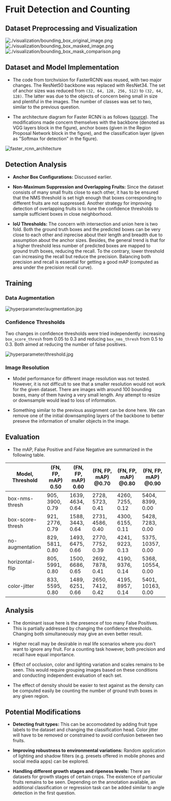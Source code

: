 # Fruit Detection and Counting

## Dataset Preprocessing and Visualization

![./visualization/bounding_box_original_image.png](./visualization/bounding_box_original_image.png)
![./visualization/bounding_box_masked_image.png](./visualization/bounding_box_masked_image.png)
![./visualization/bounding_box_mask_comparison.png](./visualization/bounding_box_mask_comparison.png)

## Dataset and Model Implementation

- The code from torchvision for FasterRCNN was reused, with two major changes. The ResNet50 backbone was replaced with ResNet34. The set of anchor sizes was reduced from ``(32, 64, 128, 256, 512)`` to ``(32, 64, 128)``. The latter was due to the objects of concern being small in size and plentiful in the images. The number of classes was set to two, similar to the previous question.

- The architecture diagram for Faster RCNN is as follows ([source](https://www.researchgate.net/figure/The-architecture-of-Faster-R-CNN_fig2_324903264)). The modifications made concern themselves with the backbone (denoted as VGG layers block in the figure), anchor boxes (given in the Region Proposal Network block in the figure), and the classification layer (given as "Softmax for detection" in the figure).

![faster_rcnn_architecture](faster_rcnn_architecture.png)

## Detection Analysis

- **Anchor Box Configurations:** Discussed earlier.

- **Non-Maximum Suppression and Overlapping Fruits:** Since the dataset consists of many small fruits close to each other, it has to be ensured that the NMS threshold is set high enough that boxes corresponding to different fruits are not suppressed. Another strategy for improving detection of overlapping fruits is to tune the confidence thresholds to sample sufficient boxes in close neighborhood.

- **IoU Thresholds:** The concern with intersection and union here is two fold. Both the ground truth boxes and the predicted boxes can be very close to each other and inprecise about their length and breadth due to assumption about the anchor sizes. Besides, the general trend is that for a higher threshold less number of predicted boxes are mapped to ground truth boxes, reducing the recall. To the contrary, lower threshold can increasing the recall but reduce the precision. Balancing both precision and recall is essential for getting a good mAP (computed as area under the precision recall curve). 

## Training

### Data Augmentation

![hyperparameter/augmentation.jpg](hyperparameter/augmentation.png)

### Confidence Thresholds

Two changes in confidence thresholds were tried independently: increasing ``box_score_thresh`` from 0.05 to 0.3 and reducing ``box_nms_thresh`` from 0.5 to 0.3. Both aimed at reducing the number of false positives.

![hyperparameter/threshold.jpg](hyperparameter/threshold.png)

### Image Resolution

- Model performance for different image resolution was not tested. However, it is not difficult to see that a smaller resolution would not work for the given dataset. There are images with around 100 bounding boxes, many of them having a very small length. Any attempt to resize or downsample would lead to loss of information.

- Something similar to the previous assignment can be done here. We can remove one of the initial downsampling layers of the backbone to better preseve the information of smaller objects in the image.

## Evaluation

- The mAP, False Positive and False Negative are summarized in the following table.

| Model, Threshold   | (FN, FP, mAP) 0.50 | (FN, FP, mAP) 0.60 | (FN, FP, mAP) @0.70 | (FN, FP, mAP) @0.80 | (FN, FP, mAP) @0.90 |
|--------------------|-------------------|-------------------|-------------------|-------------------|-------------------|
| box-nms-thresh     | 905, 3900, 0.79   | 1639, 4634, 0.64  | 2728, 5723, 0.41  | 4260, 7255, 0.12  | 5404, 8399, 0.00  |
| box-score-thresh   | 921, 2776, 0.79   | 1588, 3443, 0.64  | 2731, 4586, 0.40  | 4300, 6155, 0.11  | 5428, 7283, 0.00  |
| no-augmentation    | 829, 5811, 0.80   | 1493, 6475, 0.66  | 2770, 7752, 0.39  | 4241, 9223, 0.13  | 5375, 10357, 0.00 |
| horizontal-flip    | 805, 5991, 0.80   | 1500, 6686, 0.65  | 2692, 7878, 0.41  | 4190, 9376, 0.14  | 5368, 10554, 0.00 |
| color-jitter       | 833, 5595, 0.80   | 1489, 6251, 0.66  | 2650, 7412, 0.42  | 4195, 8957, 0.14  | 5401, 10163, 0.00 |

## Analysis

- The dominant issue here is the presence of too many False Positives. This is partially addressed by changing the confidence thresholds. Changing both simultaneously may give an even better result.

- Higher recall may be desirable in real life scenarios where you don't want to ignore any fruit. For a counting task however, both precision and recall have equal importance.

- Effect of occlusion, color and lighting variation and scales remains to be seen. This would require grouping images based on these conditions and conducting independent evaluation of each set.

- The effect of density should be easier to test against as the density can be computed easily be counting the number of ground truth boxes in any given region.

## Potential Modifications

- **Detecting fruit types:** This can be accomodated by adding fruit type labels to the dataset and changing the classification head. Color jitter will have to be removed or constrained to avoid confusion between two fruits.

- **Improving robustness to environmental variations:** Random application of lighting and shadow filters (e.g. presets offered in mobile phones and social media apps) can be explored.

- **Handling different growth stages and ripeness levels:** There are datasets for growth stages of certain crops. The existence of particular fruits remains to be seen. Depending on the annotation available, an additional classification or regression task can be added similar to angle detection in the first question.
